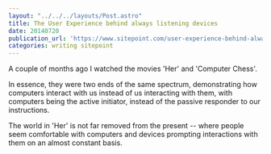 ```yaml
---
layout: "../../../layouts/Post.astro"
title: The User Experience behind always listening devices
date: 20140720
publication_url: 'https://www.sitepoint.com/user-experience-behind-always-listening-devices/'
categories: writing sitepoint
---
```


A couple of months ago I watched the movies 'Her' and 'Computer Chess'.

In essence, they were two ends of the same spectrum, demonstrating how computers interact with us instead of us interacting with them, with computers being the active initiator, instead of the passive responder to our instructions.

The world in 'Her' is not far removed from the present -- where people seem comfortable with computers and devices prompting interactions with them on an almost constant basis.
